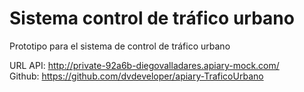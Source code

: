 # Sistema control de tráfico urbano
Prototipo para el sistema de control de tráfico urbano

URL API: http://private-92a6b-diegovalladares.apiary-mock.com/ <br/>
Github: https://github.com/dvdeveloper/apiary-TraficoUrbano
